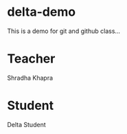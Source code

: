 # delta-demo
This is a demo for git and github class...

# Teacher
Shradha Khapra

# Student
Delta Student

